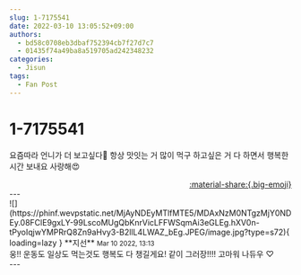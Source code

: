 ```yaml
---
slug: 1-7175541
date: 2022-03-10 13:05:52+09:00
authors:
  - bd58c0708eb3dbaf752394cb7f27d7c7
  - 01435f74a49ba8a519705ad242348232
categories:
  - Jisun
tags:
  - Fan Post
---
```


# 1-7175541

<div class="post-container" markdown="1">
<div class="content-container md-sidebar__scrollwrap" markdown="1">

요즘따라 언니가 더 보고싶다🥲 항상 맛잇는 거 많이 먹구 하고싶은 거 다 하면서 행복한 시간 보내요 사랑해😍

</div>
</div>

<div style="text-align: right;" markdown="1">
<a href="https://weverse.io/fromis9/fanpost/1-7175541" style="text-align: right;">:material-share:{.big-emoji}</a>
</div>
---

<div class="comments-container md-sidebar__scrollwrap" markdown="1">
<div class="comment" markdown="1">
<div class='id-container' markdown="1">
![](https://phinf.wevpstatic.net/MjAyNDEyMTlfMTE5/MDAxNzM0NTgzMjY0NDEy.08FClE9gxLY-99LscoMUgQbKnrVicLFFWSqmAi3eGLEg.hXV0n-tPyoIqjwYMPRrQ8Zn9aHvy3-B2llL4LWAZ_bEg.JPEG/image.jpg?type=s72){ loading=lazy }
**<span class="artist">지선</span>** <small>Mar 10 2022, 13:13</small><br>
</div>
<div class='comment-body' markdown="1">
웅!! 운동도 일상도 먹는것도 행복도 다 챙길게요! 같이 그러장!!!! 고마워 나듀우 ♡ 
</div>
</div>
</div>
---
